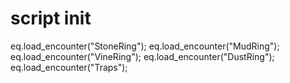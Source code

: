 # script init
eq.load_encounter("StoneRing");
eq.load_encounter("MudRing");
eq.load_encounter("VineRing");
eq.load_encounter("DustRing");
eq.load_encounter("Traps");
